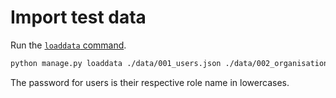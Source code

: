 # Import test data

Run the [`loaddata` command](https://docs.djangoproject.com/en/5.1/ref/django-admin/#loaddata).

```bash
python manage.py loaddata ./data/001_users.json ./data/002_organisations.json ./data/003_memberships.json ./data/004_projects.json ./data/005_project_organisations.json ./data/006_project_managers.json ./data/007_surveys.json ./data/008_survey_responses.json
```

The password for users is their respective role name in lowercases.

